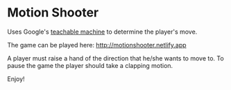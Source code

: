 # Motion Shooter
Uses Google's [teachable machine](https://teachablemachine.withgoogle.com) to determine the player's move.

The game can be played here: <http://motionshooter.netlify.app>

A player must raise a hand of the direction that he/she wants to move to.
To pause the game the player should take a clapping motion.

Enjoy!
